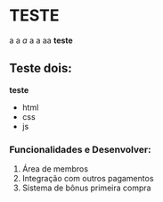 # TESTE

a a *a*  a a aa **teste**

## Teste dois:

__teste__

* html
* css
* js


### Funcionalidades e Desenvolver:

1. Área de membros
2. Integração com outros pagamentos
3. Sistema de bônus primeira compra